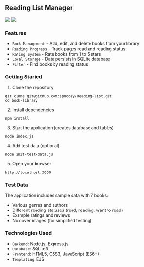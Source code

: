 ## Reading List Manager

![](https://img.shields.io/badge/Node.js-22.x-green)
![](https://img.shields.io/badge/SQLite-3.x-blue)

### Features

- `Book Management` - Add, edit, and delete books from your library
- `Reading Progress` - Track pages read and reading status
- `Rating System` - Rate books from 1 to 5 stars
- `Local Storage` - Data persists in SQLite database
- `Filter` - Find books by reading status

### Getting Started

1. Clone the repository
```
git clone git@github.com:spooozy/Reading-list.git
cd book-library
```
2. Install dependencies
```
npm install
```
3. Start the application (creates database and tables)
```
node index.js
```
4. Add test data (optional)
```
node init-test-data.js
```
5. Open your browser
```
http://localhost:3000
```

### Test Data
The application includes sample data with 7 books:
- Various genres and authors
- Different reading statuses (read, reading, want to read)
- Example ratings and reviews
- No cover images (for simplified testing)


### Technologies Used
- `Backend`: Node.js, Express.js
- `Database`: SQLite3
- `Frontend`: HTML5, CSS3, JavaScript (ES6+)
- `Templating`: EJS
